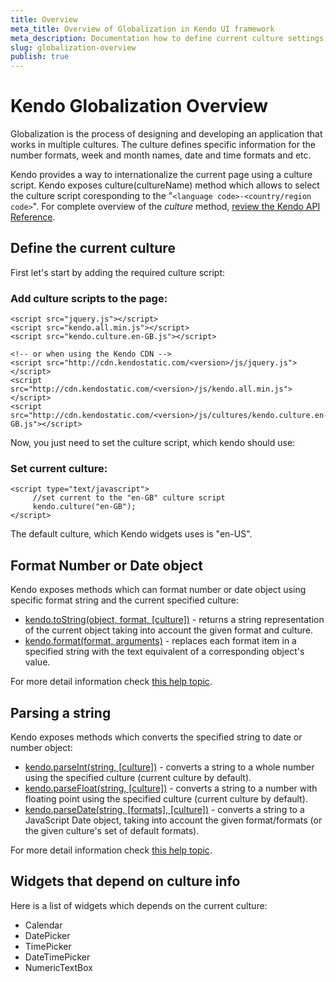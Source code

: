 ```yaml
---
title: Overview
meta_title: Overview of Globalization in Kendo UI framework
meta_description: Documentation how to define current culture settings, format number or date objects in the process of globalization.
slug: globalization-overview
publish: true
---
```

# Kendo Globalization Overview

Globalization is the process of designing and developing an application that works in multiple cultures. The culture defines specific information for the number formats, week and month names, date and time formats and etc.

Kendo provides a way to internationalize the current page using a culture script. Kendo exposes culture(cultureName) method which allows to select the culture script coresponding to the "`<language code>-<country/region code>`". For complete overview of the *culture* method, [review the Kendo API Reference](http://docs.kendoui.com/api/framework/kendo#culture).

## Define the current culture

First let's start by adding the required culture script:

### Add culture scripts to the page:

    <script src="jquery.js"></script>
    <script src="kendo.all.min.js"></script>
    <script src="kendo.culture.en-GB.js"></script>

    <!-- or when using the Kendo CDN -->
    <script src="http://cdn.kendostatic.com/<version>/js/jquery.js"></script>
    <script src="http://cdn.kendostatic.com/<version>/js/kendo.all.min.js"></script>
    <script src="http://cdn.kendostatic.com/<version>/js/cultures/kendo.culture.en-GB.js"></script>


Now, you just need to set the culture script, which kendo should use:

### Set current culture:

    <script type="text/javascript">
         //set current to the "en-GB" culture script
         kendo.culture("en-GB");
    </script>

The default culture, which Kendo widgets uses is "en-US".

## Format Number or Date object

Kendo exposes methods which can format number or date object using specific format string and the current specified culture:

- [kendo.toString(object, format, [culture])](http://docs.kendoui.com/api/framework/kendo#tostring) - returns a string representation of the current object taking into account the given format and culture.
- [kendo.format(format, arguments)](http://docs.kendoui.com/api/framework/kendo#format) -  replaces each format item in a specified string with the text equivalent of a corresponding object's value.

For more detail information check [this help topic](http://docs.kendoui.com/getting-started/framework/globalization/formatting).

## Parsing a string
Kendo exposes methods which converts the specified string to date or number object:

- [kendo.parseInt(string, [culture])](http://docs.kendoui.com/api/framework/kendo#parseInt) - converts a string to a whole number using the specified culture (current culture by default).
- [kendo.parseFloat(string, [culture])](http://docs.kendoui.com/api/framework/kendo#parseFloat) - converts a string to a number with floating point using the specified culture (current culture by default).
- [kendo.parseDate(string, [formats], [culture])](http://docs.kendoui.com/api/framework/kendo#parseDate) - converts a string to a JavaScript Date object, taking into account the given format/formats (or the given culture's set of default formats).

For more detail information check [this help topic](http://docs.kendoui.com/getting-started/framework/globalization/parsers).

## Widgets that depend on culture info

Here is a list of widgets which depends on the current culture:

- Calendar
- DatePicker
- TimePicker
- DateTimePicker
- NumericTextBox
